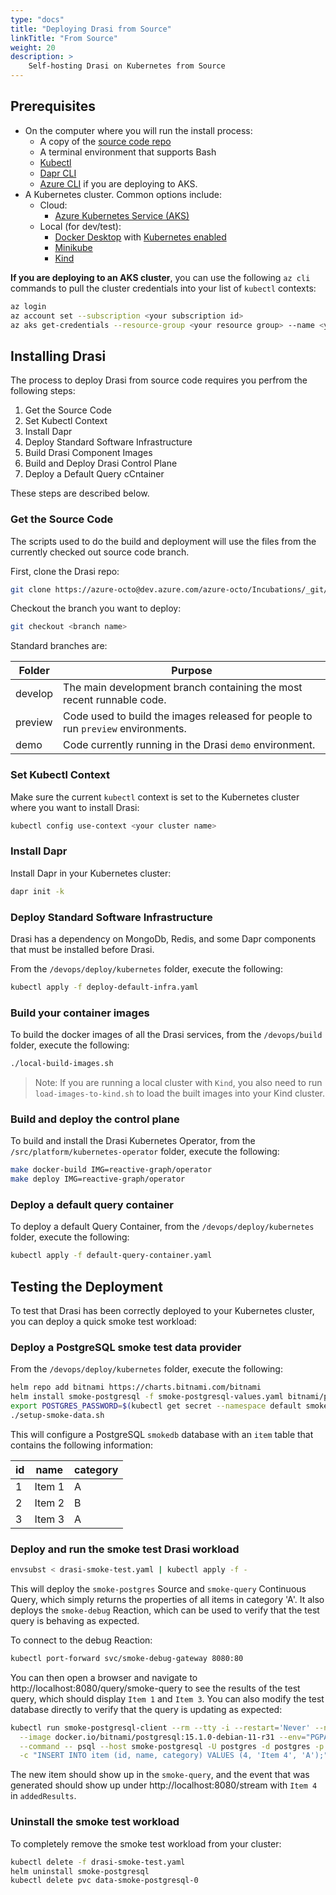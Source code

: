 ```yaml
---
type: "docs"
title: "Deploying Drasi from Source"
linkTitle: "From Source"
weight: 20
description: >
    Self-hosting Drasi on Kubernetes from Source
---
```


## Prerequisites

- On the computer where you will run the install process:
  - A copy of the [source code repo](https://dev.azure.com/azure-octo/Incubations/_git/ReactiveGraph?path=%2F&version=GBdevelop&_a=contents)
  - A terminal environment that supports Bash
  - [Kubectl](https://kubernetes.io/docs/tasks/tools/)
  - [Dapr CLI](https://docs.dapr.io/getting-started/install-dapr-cli/)
  - [Azure CLI](https://learn.microsoft.com/en-us/cli/azure/install-azure-cli) if you are deploying to AKS.
- A Kubernetes cluster. Common options include:
  - Cloud:
    - [Azure Kubernetes Service (AKS)](https://learn.microsoft.com/en-us/azure/aks/)
  - Local (for dev/test):
    - [Docker Desktop](https://www.docker.com/products/docker-desktop/) with [Kubernetes enabled](https://docs.docker.com/desktop/kubernetes/)
    - [Minikube](https://minikube.sigs.k8s.io/docs/)
    - [Kind](https://kind.sigs.k8s.io/)

**If you are deploying to an AKS cluster**, you can use the following `az cli` commands to pull the cluster credentials into your list of `kubectl` contexts:

```bash
az login
az account set --subscription <your subscription id>
az aks get-credentials --resource-group <your resource group> --name <your cluster name>
```

## Installing Drasi

The process to deploy Drasi from source code requires you perfrom the following steps:

1. Get the Source Code
1. Set Kubectl Context
1. Install Dapr
1. Deploy Standard Software Infrastructure
1. Build Drasi Component Images
1. Build and Deploy Drasi Control Plane
1. Deploy a Default Query cCntainer

These steps are described below.

### Get the Source Code

The scripts used to do the build and deployment will use the files from the currently checked out source code branch. 

First, clone the Drasi repo:

```bash
git clone https://azure-octo@dev.azure.com/azure-octo/Incubations/_git/ReactiveGraph
```

Checkout the branch you want to deploy:

```bash
git checkout <branch name>
```

Standard branches are:

|Folder|Purpose|
|-|-|
|develop| The main development branch containing the most recent runnable code. |
|preview| Code used to build the images released for people to run ```preview``` environments. |
|demo| Code currently running in the Drasi ```demo``` environment. |

### Set Kubectl Context

Make sure the current `kubectl` context is set to the Kubernetes cluster where you want to install Drasi:

```bash
kubectl config use-context <your cluster name>
```

### Install Dapr

Install Dapr in your Kubernetes cluster:

```bash
dapr init -k
```

### Deploy Standard Software Infrastructure

Drasi has a dependency on MongoDb, Redis, and some Dapr components that must be installed before Drasi.

From the `/devops/deploy/kubernetes` folder, execute the following:

```bash
kubectl apply -f deploy-default-infra.yaml
```

### Build your container images

To build the docker images of all the Drasi services, from the `/devops/build` folder, execute the following:

```bash
./local-build-images.sh
```

> Note:  If you are running a local cluster with `Kind`, you also need to run `load-images-to-kind.sh` to load the built images into your Kind cluster.

### Build and deploy the control plane

To build and install the Drasi Kubernetes Operator, from the `/src/platform/kubernetes-operator` folder, execute the following:

```bash
make docker-build IMG=reactive-graph/operator
make deploy IMG=reactive-graph/operator
```

### Deploy a default query container

To deploy a default Query Container, from the `/devops/deploy/kubernetes` folder, execute the following:

```bash
kubectl apply -f default-query-container.yaml
```

## Testing the Deployment

To test that Drasi has been correctly deployed to your Kubernetes cluster, you can deploy a quick smoke test workload:

### Deploy a PostgreSQL smoke test data provider

From the `/devops/deploy/kubernetes` folder, execute the following:

```bash
helm repo add bitnami https://charts.bitnami.com/bitnami
helm install smoke-postgresql -f smoke-postgresql-values.yaml bitnami/postgresql
export POSTGRES_PASSWORD=$(kubectl get secret --namespace default smoke-postgresql -o jsonpath="{.data.postgres-password}" | base64 -d)
./setup-smoke-data.sh
```

This will configure a PostgreSQL `smokedb` database with an `item` table that contains the following information:

|id|name|category|
| - | - | - |
|1|Item 1|A|
|2|Item 2|B|
|3|Item 3|A|

### Deploy and run the smoke test Drasi workload

```bash
envsubst < drasi-smoke-test.yaml | kubectl apply -f -
```

This will deploy the `smoke-postgres` Source and `smoke-query` Continuous Query, which simply returns the properties of all items in category 'A'. It also deploys the `smoke-debug` Reaction, which can be used to verify that the test query is behaving as expected.

To connect to the debug Reaction:

```bash
kubectl port-forward svc/smoke-debug-gateway 8080:80
```
  
You can then open a browser and navigate to http://localhost:8080/query/smoke-query to see the results of the test query, which should display `Item 1` and `Item 3`. You can also modify the test database directly to verify that the query is updating as expected:

```bash
kubectl run smoke-postgresql-client --rm --tty -i --restart='Never' --namespace default \
  --image docker.io/bitnami/postgresql:15.1.0-debian-11-r31 --env="PGPASSWORD=$POSTGRES_PASSWORD" \
  --command -- psql --host smoke-postgresql -U postgres -d postgres -p 5432 -c '\c smokedb' \
  -c "INSERT INTO item (id, name, category) VALUES (4, 'Item 4', 'A');"
```

The new item should show up in the `smoke-query`, and the event that was generated should show up under  http://localhost:8080/stream with `Item 4` in `addedResults`.

### Uninstall the smoke test workload

To completely remove the smoke test workload from your cluster:

```bash
kubectl delete -f drasi-smoke-test.yaml
helm uninstall smoke-postgresql
kubectl delete pvc data-smoke-postgresql-0
```
